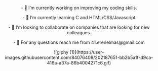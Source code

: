 <p align="center">
- 🔭 I’m currently working on improving my coding skills.
<p align="center">
- 🌱 I’m currently learning C and HTML/CSS/Javascript
<p align="center">
- 👯 I’m looking to collaborate on companies that are looking for new colleagues.
<p align="center">
- 💬 For any questions reach me from 41.erenelmas@gmail.com

<p align="center">
![giphy (1)](https://user-images.githubusercontent.com/84076408/202187651-bb2b5a1f-d9ca-416a-a37a-86b4004271c6.gif)
